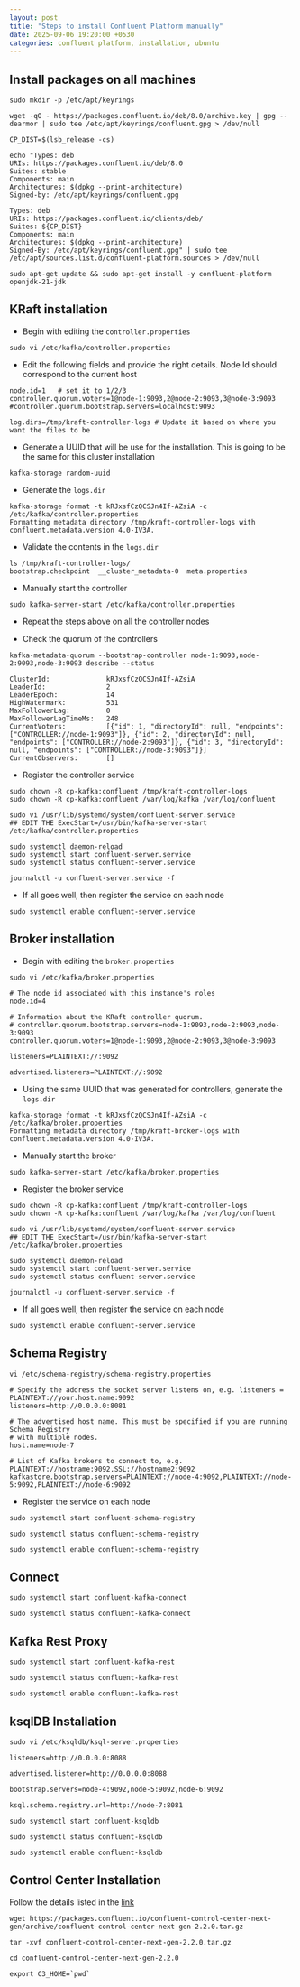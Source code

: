 ```yaml
---
layout: post
title: "Steps to install Confluent Platform manually"
date: 2025-09-06 19:20:00 +0530
categories: confluent platform, installation, ubuntu
---
```


## Install packages on all machines
```
sudo mkdir -p /etc/apt/keyrings

wget -qO - https://packages.confluent.io/deb/8.0/archive.key | gpg --dearmor | sudo tee /etc/apt/keyrings/confluent.gpg > /dev/null

CP_DIST=$(lsb_release -cs)

echo "Types: deb
URIs: https://packages.confluent.io/deb/8.0
Suites: stable
Components: main
Architectures: $(dpkg --print-architecture)
Signed-by: /etc/apt/keyrings/confluent.gpg

Types: deb
URIs: https://packages.confluent.io/clients/deb/
Suites: ${CP_DIST}
Components: main
Architectures: $(dpkg --print-architecture)
Signed-By: /etc/apt/keyrings/confluent.gpg" | sudo tee /etc/apt/sources.list.d/confluent-platform.sources > /dev/null

sudo apt-get update && sudo apt-get install -y confluent-platform openjdk-21-jdk
```

## KRaft installation

* Begin with editing the `controller.properties`

```
sudo vi /etc/kafka/controller.properties
```

* Edit the following fields and provide the right details. Node Id should correspond to the current host

```
node.id=1   # set it to 1/2/3
controller.quorum.voters=1@node-1:9093,2@node-2:9093,3@node-3:9093
#controller.quorum.bootstrap.servers=localhost:9093

log.dirs=/tmp/kraft-controller-logs # Update it based on where you want the files to be
```

* Generate a UUID that will be use for the installation. This is going to be the same for this cluster installation

```
kafka-storage random-uuid
```

* Generate the `logs.dir`

```
kafka-storage format -t kRJxsfCzQCSJn4If-AZsiA -c /etc/kafka/controller.properties
Formatting metadata directory /tmp/kraft-controller-logs with confluent.metadata.version 4.0-IV3A.
```

* Validate the contents in the `logs.dir`

```
ls /tmp/kraft-controller-logs/
bootstrap.checkpoint  __cluster_metadata-0  meta.properties
```

* Manually start the controller

```
sudo kafka-server-start /etc/kafka/controller.properties
```

* Repeat the steps above on all the controller nodes

* Check the quorum of the controllers

```
kafka-metadata-quorum --bootstrap-controller node-1:9093,node-2:9093,node-3:9093 describe --status

ClusterId:              kRJxsfCzQCSJn4If-AZsiA
LeaderId:               2
LeaderEpoch:            14
HighWatermark:          531
MaxFollowerLag:         0
MaxFollowerLagTimeMs:   248
CurrentVoters:          [{"id": 1, "directoryId": null, "endpoints": ["CONTROLLER://node-1:9093"]}, {"id": 2, "directoryId": null, "endpoints": ["CONTROLLER://node-2:9093"]}, {"id": 3, "directoryId": null, "endpoints": ["CONTROLLER://node-3:9093"]}]
CurrentObservers:       []
```

* Register the controller service

```
sudo chown -R cp-kafka:confluent /tmp/kraft-controller-logs
sudo chown -R cp-kafka:confluent /var/log/kafka /var/log/confluent

sudo vi /usr/lib/systemd/system/confluent-server.service
## EDIT THE ExecStart=/usr/bin/kafka-server-start /etc/kafka/controller.properties

sudo systemctl daemon-reload
sudo systemctl start confluent-server.service
sudo systemctl status confluent-server.service

journalctl -u confluent-server.service -f
```

* If all goes well, then register the service on each node

```
sudo systemctl enable confluent-server.service
```

## Broker installation

* Begin with editing the `broker.properties`

```
sudo vi /etc/kafka/broker.properties

# The node id associated with this instance's roles
node.id=4

# Information about the KRaft controller quorum.
# controller.quorum.bootstrap.servers=node-1:9093,node-2:9093,node-3:9093
controller.quorum.voters=1@node-1:9093,2@node-2:9093,3@node-3:9093

listeners=PLAINTEXT://:9092

advertised.listeners=PLAINTEXT://:9092
```

* Using the same UUID that was generated for controllers, generate the `logs.dir`

```
kafka-storage format -t kRJxsfCzQCSJn4If-AZsiA -c /etc/kafka/broker.properties
Formatting metadata directory /tmp/kraft-broker-logs with confluent.metadata.version 4.0-IV3A.
```

* Manually start the broker

```
sudo kafka-server-start /etc/kafka/broker.properties
```

* Register the broker service

```
sudo chown -R cp-kafka:confluent /tmp/kraft-controller-logs
sudo chown -R cp-kafka:confluent /var/log/kafka /var/log/confluent

sudo vi /usr/lib/systemd/system/confluent-server.service
## EDIT THE ExecStart=/usr/bin/kafka-server-start /etc/kafka/broker.properties

sudo systemctl daemon-reload
sudo systemctl start confluent-server.service
sudo systemctl status confluent-server.service

journalctl -u confluent-server.service -f
```

* If all goes well, then register the service on each node

```
sudo systemctl enable confluent-server.service
```

## Schema Registry

```
vi /etc/schema-registry/schema-registry.properties

# Specify the address the socket server listens on, e.g. listeners = PLAINTEXT://your.host.name:9092
listeners=http://0.0.0.0:8081

# The advertised host name. This must be specified if you are running Schema Registry
# with multiple nodes.
host.name=node-7

# List of Kafka brokers to connect to, e.g. PLAINTEXT://hostname:9092,SSL://hostname2:9092
kafkastore.bootstrap.servers=PLAINTEXT://node-4:9092,PLAINTEXT://node-5:9092,PLAINTEXT://node-6:9092
```

* Register the service on each node

```
sudo systemctl start confluent-schema-registry

sudo systemctl status confluent-schema-registry

sudo systemctl enable confluent-schema-registry
```

## Connect

```
sudo systemctl start confluent-kafka-connect

sudo systemctl status confluent-kafka-connect
```

## Kafka Rest Proxy

```
sudo systemctl start confluent-kafka-rest

sudo systemctl status confluent-kafka-rest

sudo systemctl enable confluent-kafka-rest
```

## ksqlDB Installation

```
sudo vi /etc/ksqldb/ksql-server.properties

listeners=http://0.0.0.0:8088

advertised.listener=http://0.0.0.0:8088

bootstrap.servers=node-4:9092,node-5:9092,node-6:9092

ksql.schema.registry.url=http://node-7:8081
```

```
sudo systemctl start confluent-ksqldb

sudo systemctl status confluent-ksqldb

sudo systemctl enable confluent-ksqldb
```

## Control Center Installation 

Follow the details listed in the [link](https://docs.confluent.io/control-center/current/installation/overview.html)

```
wget https://packages.confluent.io/confluent-control-center-next-gen/archive/confluent-control-center-next-gen-2.2.0.tar.gz

tar -xvf confluent-control-center-next-gen-2.2.0.tar.gz

cd confluent-control-center-next-gen-2.2.0

export C3_HOME=`pwd`
```